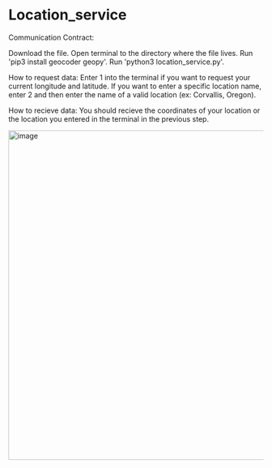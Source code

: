 # Location_service
Communication Contract: 

Download the file. Open terminal to the directory where the file lives. Run 'pip3 install geocoder geopy'. Run 'python3 location_service.py'. 

How to request data: 
Enter 1 into the terminal if you want to request your current longitude and latitude. If you want to enter a specific location name, enter 2 and then enter the name of a valid location (ex: Corvallis, Oregon).

How to recieve data: 
You should recieve the coordinates of your location or the location you entered in the terminal in the previous step. 

<img width="650" alt="image" src="https://github.com/jessvasilenko/GiggleApp/assets/107789798/ccbb66ec-7e5a-48bb-96a9-49c309fc9195">
